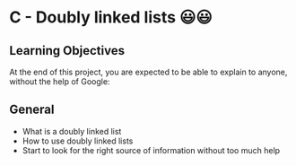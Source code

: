 # C - Doubly linked lists :smiley::smiley:
## Learning Objectives
At the end of this project, you are expected to be able to explain to anyone, without the help of Google:

## General
<ul>
<li>What is a doubly linked list</li>
<li>How to use doubly linked lists</li>
<li>Start to look for the right source of information without too much help</li>
</ul>
